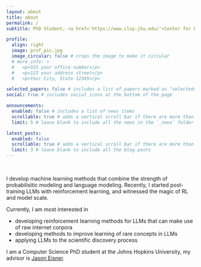 ```yaml
---
layout: about
title: about
permalink: /
subtitle: PhD Student, <a href='https://www.clsp.jhu.edu/'>Center for Language and Speech Processing, Johns Hopkins University</a>

profile:
  align: right
  image: prof_pic.jpg
  image_circular: false # crops the image to make it circular
  # more_info: >
  #   <p>555 your office number</p>
  #   <p>123 your address street</p>
  #   <p>Your City, State 12345</p>

selected_papers: false # includes a list of papers marked as "selected={true}"
social: true # includes social icons at the bottom of the page

announcements:
  enabled: false # includes a list of news items
  scrollable: true # adds a vertical scroll bar if there are more than 3 news items
  limit: 5 # leave blank to include all the news in the `_news` folder

latest_posts:
  enabled: false
  scrollable: true # adds a vertical scroll bar if there are more than 3 new posts items
  limit: 3 # leave blank to include all the blog posts
---
```

<br>

I develop machine learning methods that combine the strength of probabilisitic modeling and language modeling. Recently, I started post-training LLMs with reinforcement learning, and witnessed the magic of RL and model scale.

Currently, I am most interested in 
* developing reinforcement learning methods for LLMs that can make use of raw internet corpora
* developing methods to improve learning of rare concepts in LLMs
* applying LLMs to the scientific discovery process

I am a Computer Science PhD student at the Johns Hopkins University, my advisor is <a href='https://www.cs.jhu.edu/~jason'>Jason Eisner</a>.